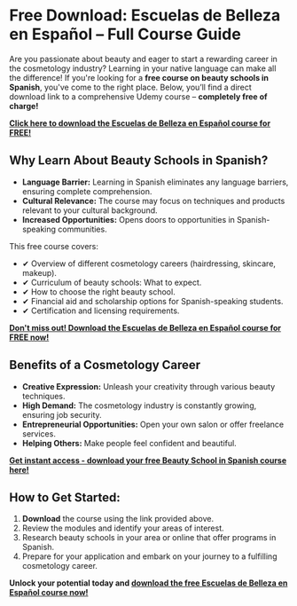 # Free Download: Escuelas de Belleza en Español – Full Course Guide

Are you passionate about beauty and eager to start a rewarding career in the cosmetology industry? Learning in your native language can make all the difference! If you're looking for a **free course on beauty schools in Spanish**, you've come to the right place. Below, you’ll find a direct download link to a comprehensive Udemy course – **completely free of charge!**

[**Click here to download the Escuelas de Belleza en Español course for FREE!**](https://udemywork.com/escuelas-de-belleza-en-espanol)

## Why Learn About Beauty Schools in Spanish?

*   **Language Barrier:** Learning in Spanish eliminates any language barriers, ensuring complete comprehension.
*   **Cultural Relevance:** The course may focus on techniques and products relevant to your cultural background.
*   **Increased Opportunities:** Opens doors to opportunities in Spanish-speaking communities.

This free course covers:

*   ✔ Overview of different cosmetology careers (hairdressing, skincare, makeup).
*   ✔ Curriculum of beauty schools: What to expect.
*   ✔ How to choose the right beauty school.
*   ✔ Financial aid and scholarship options for Spanish-speaking students.
*   ✔ Certification and licensing requirements.

[**Don't miss out! Download the Escuelas de Belleza en Español course for FREE now!**](https://udemywork.com/escuelas-de-belleza-en-espanol)

## Benefits of a Cosmetology Career

*   **Creative Expression:** Unleash your creativity through various beauty techniques.
*   **High Demand:** The cosmetology industry is constantly growing, ensuring job security.
*   **Entrepreneurial Opportunities:** Open your own salon or offer freelance services.
*   **Helping Others:** Make people feel confident and beautiful.

[**Get instant access - download your free Beauty School in Spanish course here!**](https://udemywork.com/escuelas-de-belleza-en-espanol)

## How to Get Started:

1.  **Download** the course using the link provided above.
2.  Review the modules and identify your areas of interest.
3.  Research beauty schools in your area or online that offer programs in Spanish.
4.  Prepare for your application and embark on your journey to a fulfilling cosmetology career.

**Unlock your potential today and [download the free Escuelas de Belleza en Español course now!](https://udemywork.com/escuelas-de-belleza-en-espanol)**

